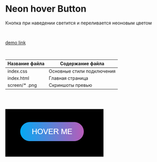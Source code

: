 # Neon hover Button

Кнопка при наведении светится и переливается неоновым цветом

<br>

[demo link](https://htmlpreview.github.io/?https://github.com/lKolabrodl/snippets/blob/master/CSS/button/Neon%20hover%20btn/index.html)

<br>

Название файла  | Содержание файла
----------------|----------------------
index.css       | Основные стили подключения
index.html      | Главная страница
screen/* .png   | Скриншоты превью

</br>
</br>

![Image alt](https://raw.githubusercontent.com/lKolabrodl/snippets/master/CSS/button/Neon%20hover%20btn/screen/neonBtn.png)
